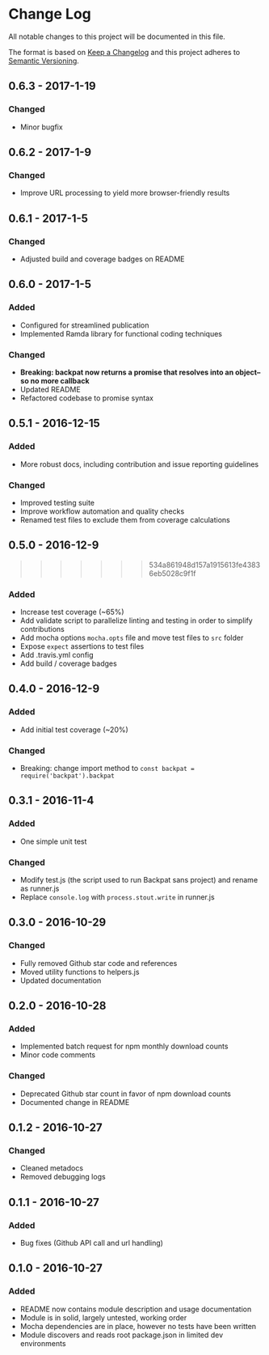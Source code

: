 # Change Log
All notable changes to this project will be documented in this file.

The format is based on [Keep a Changelog](http://keepachangelog.com/)
and this project adheres to [Semantic Versioning](http://semver.org/).

## 0.6.3 - 2017-1-19
### Changed
- Minor bugfix

## 0.6.2 - 2017-1-9
### Changed
- Improve URL processing to yield more browser-friendly results

## 0.6.1 - 2017-1-5
### Changed
- Adjusted build and coverage badges on README

## 0.6.0 - 2017-1-5
### Added
- Configured for streamlined publication
- Implemented Ramda library for functional coding techniques
### Changed
- **Breaking: backpat now returns a promise that resolves into an object–so no more callback**
- Updated README
- Refactored codebase to promise syntax

## 0.5.1 - 2016-12-15
### Added
- More robust docs, including contribution and issue reporting guidelines
### Changed
- Improved testing suite
- Improve workflow automation and quality checks
- Renamed test files to exclude them from coverage calculations

## 0.5.0 - 2016-12-9
>>>>>>> 534a861948d157a1915613fe43836eb5028c9f1f
### Added
- Increase test coverage (~65%)
- Add validate script to parallelize linting and testing in order to simplify contributions
- Add mocha options `mocha.opts` file and move test files to `src` folder
- Expose `expect` assertions to test files
- Add .travis.yml config
- Add build / coverage badges

## 0.4.0 - 2016-12-9
### Added
- Add initial test coverage (~20%)

### Changed
- Breaking: change import method to ```const backpat = require('backpat').backpat```

## 0.3.1 - 2016-11-4
### Added
- One simple unit test

### Changed
- Modify test.js (the script used to run Backpat sans project) and
rename as runner.js
- Replace ```console.log``` with ```process.stout.write``` in runner.js

## 0.3.0 - 2016-10-29
### Changed
- Fully removed Github star code and references
- Moved utility functions to helpers.js
- Updated documentation

## 0.2.0 - 2016-10-28
### Added
- Implemented batch request for npm monthly download counts
- Minor code comments

### Changed
- Deprecated Github star count in favor of npm download counts
- Documented change in README

## 0.1.2 - 2016-10-27
### Changed
- Cleaned metadocs
- Removed debugging logs

## 0.1.1 - 2016-10-27
### Added
- Bug fixes (Github API call and url handling)

## 0.1.0 - 2016-10-27
### Added
- README now contains module description and usage documentation
- Module is in solid, largely untested, working order
- Mocha dependencies are in place, however no tests have been written
- Module discovers and reads root package.json in limited dev environments
